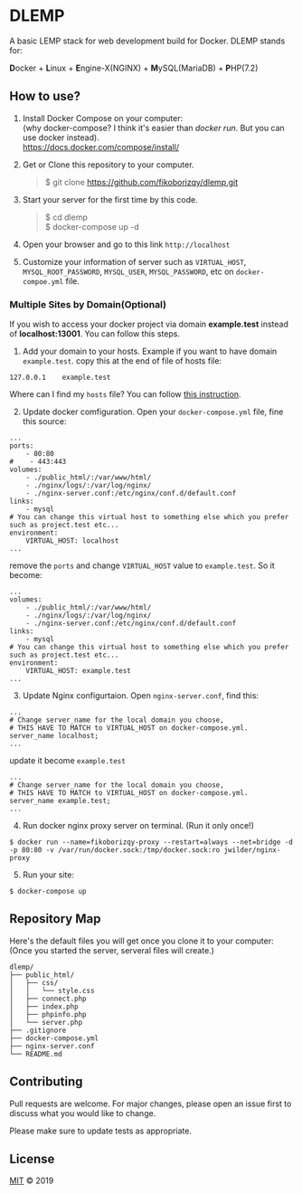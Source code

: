 # DLEMP

A basic LEMP stack for web development build for Docker. DLEMP stands for:

**D**ocker + **L**inux + **E**ngine-X(NGINX) + **M**ySQL(MariaDB) + **P**HP(7.2)

## How to use?

1. Install Docker Compose on your computer:  
   (why docker-compose? I think it's easier than _docker run_. But you can use docker instead).  
   https://docs.docker.com/compose/install/  

2. Get or Clone this repository to your computer.  
   > $ git clone https://github.com/fikoborizqy/dlemp.git  

3. Start your server for the first time by this code.  
   > $ cd dlemp  
   > $ docker-compose up -d  

4. Open your browser and go to this link `http://localhost`

5. Customize your information of server such as `VIRTUAL_HOST`, `MYSQL_ROOT_PASSWORD`, `MYSQL_USER`, `MYSQL_PASSWORD`, etc on `docker-compoe.yml` file.

### Multiple Sites by Domain(Optional)

If you wish to access your docker project via domain **example.test** instead of **localhost:13001**. You can follow this steps.

1. Add your domain to your hosts. Example if you want to have domain `example.test`. copy this at the end of file of hosts file:  
```
127.0.0.1    example.test
```  
Where can I find my `hosts` file? You can follow [this instruction](https://www.mgt-commerce.com/documentation/mgt-development-environment-usage-host-file).

2. Update docker comfiguration. Open your `docker-compose.yml` file, fine this source:
```
...
ports:
    - 80:80
#    - 443:443
volumes:
    - ./public_html/:/var/www/html/
    - ./nginx/logs/:/var/log/nginx/
    - ./nginx-server.conf:/etc/nginx/conf.d/default.conf
links:
    - mysql
# You can change this virtual host to something else which you prefer such as project.test etc...
environment:
    VIRTUAL_HOST: localhost
...
```
remove the `ports` and change `VIRTUAL_HOST` value to `example.test`. So it become:
```
...
volumes:
    - ./public_html/:/var/www/html/
    - ./nginx/logs/:/var/log/nginx/
    - ./nginx-server.conf:/etc/nginx/conf.d/default.conf
links:
    - mysql
# You can change this virtual host to something else which you prefer such as project.test etc...
environment:
    VIRTUAL_HOST: example.test
...
```

3. Update Nginx configurtaion. Open `nginx-server.conf`, find this:
```
...
# Change server_name for the local domain you choose, 
# THIS HAVE TO MATCH to VIRTUAL_HOST on docker-compose.yml.
server_name localhost;
...
```
update it become `example.test`
```
...
# Change server_name for the local domain you choose, 
# THIS HAVE TO MATCH to VIRTUAL_HOST on docker-compose.yml.
server_name example.test;
...
```

4. Run docker nginx proxy server on terminal. (Run it only once!)
```
$ docker run --name=fikoborizqy-proxy --restart=always --net=bridge -d -p 80:80 -v /var/run/docker.sock:/tmp/docker.sock:ro jwilder/nginx-proxy
```

5. Run your site:
```
$ docker-compose up
```


## Repository Map

Here's the default files you will get once you clone it to your computer:  
(Once you started the server, serveral files will create.)  

```
dlemp/
├── public_html/
│   ├── css/
│   │   └── style.css
│   ├── connect.php
│   ├── index.php
│   ├── phpinfo.php
│   └── server.php
├── .gitignore
├── docker-compose.yml
├── nginx-server.conf
└── README.md
```

## Contributing

Pull requests are welcome. For major changes, please open an issue first to discuss what you would like to change.

Please make sure to update tests as appropriate.

## License

[MIT](https://choosealicense.com/licenses/mit/) &copy; 2019

